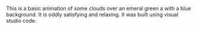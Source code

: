 This is a basic animation of some clouds over an emeral green a with a blue background. It is oddly satisfying and relaxing. It was built using visual studio code.
